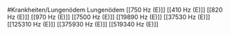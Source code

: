 #Krankheiten/Lungenödem
Lungenödem
[[750 Hz (E)]]
[[410 Hz (E)]]
[[820 Hz (E)]]
[[970 Hz (E)]]
[[7500 Hz (E)]]
[[19890 Hz (E)]]
[[37530 Hz (E)]]
[[125310 Hz (E)]]
[[375930 Hz (E)]]
[[519340 Hz (E)]]